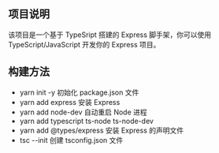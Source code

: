 ## 项目说明

该项目是一个基于 TypeSript 搭建的 Express 脚手架，你可以使用 TypeScript/JavaScript 开发你的 Express 项目。

## 构建方法

- yarn init -y 初始化 package.json 文件
- yarn add express 安装 Express
- yarn add node-dev 自动重启 Node 进程
- yarn add typescript ts-node ts-node-dev 
- yarn add @types/express 安装 Express 的声明文件
- tsc --init 创建 tsconfig.json 文件


